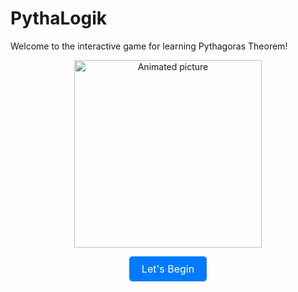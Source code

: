 # PythaLogik
<link rel="stylesheet" href="style.css">

Welcome to the interactive game for learning Pythagoras Theorem!

<p align="center">
  <img src="IndexA1.gif" alt="Animated picture" width="300"/>
</p>

<p align="center">
  <a href="/Index.html" style="display: inline-block; padding: 10px 20px; font-size: 16px; background-color: #007bff; color: white; border-radius: 5px; text-decoration: none;">Let's Begin</a>
</p>

